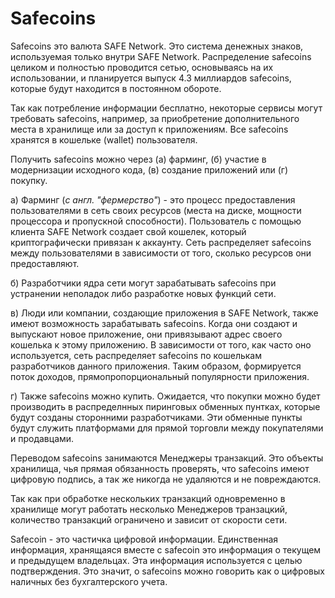 # Safecoins
Safecoins это валюта SAFE Network. Это система денежных знаков, используемая только внутри SAFE Network. Распределение safecoins целиком и полностью проводится сетью, основываясь на их использовании, и планируется выпуск 4.3 миллиардов safecoins, которые будут находится в постоянном обороте.

Так как потребление информации бесплатно, некоторые сервисы могут требовать safecoins, например, за приобретение дополнительного места в хранилище или за доступ к приложениям. Все safecoins хранятся в кошельке (wallet) пользователя.

Получить safecoins можно через (а) фарминг, (б) участие в модернизации исходного кода, (в) создание приложений или (г) покупку.

a) Фарминг (*с англ. "фермерство"*) - это процесс предоставления пользователями в сеть своих ресурсов (места на диске, мощности процессора и пропускной способности). Пользователь с помощью клиента SAFE Network создает свой кошелек, который криптографически привязан к аккаунту. Сеть распределяет safecoins между пользователями в зависимости от того, сколько ресурсов они предоставляют.

б) Разработчики ядра сети могут зарабатывать safecoins при устранении неполадок либо разработке новых функций сети.

в) Люди или компании, создающие приложения в SAFE Network, также имеют возможность зарабатывать safecoins. Когда они создают и выпускают новое приложение, они привязывают адрес своего кошелька к этому приложению. В зависимости от того, как часто оно используется, сеть распределяет safecoins по кошелькам разработчиков данного приложения. Таким образом, формируется поток доходов, прямопропорциональный популярности приложения.

г) Также safecoins можно купить. Ожидается, что покупки можно будет производить в распределнных пиринговых обменных пунтках, которые будут созданы сторонними разработчиками. Эти обменные пункты будут служить платформами для прямой торговли между покупателями и продавцами.

Переводом safecoins занимаются Менеджеры транзакций. Это объекты хранилища, чья прямая обязанность проверять, что safecoins имеют цифровую подпись, а так же никогда не удаляются и не повреждаются.

Так как при обработке нескольких транзакций одновременно в хранилище могут работать несколько Менеджеров транзацкий, количество транзакций ограничено и зависит от скорости сети.

Safecoin - это частичка цифровой информации. Единственная информация, хранящаяся вместе с safecoin это информация о текущем и предыдущем владельцах. Эта информация используется с целью подтверждения. Это значит, о safecoins можно говорить как о цифровых наличных без бухгалтерского учета.

